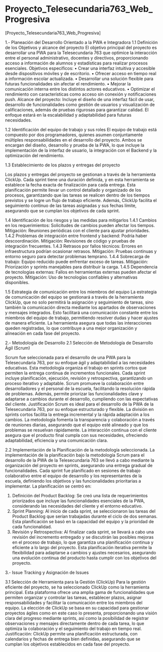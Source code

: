 # Proyecto_Telesecundaria763_Web_Progresiva

[Proyecto_Telesecundaria763_Web_Progresiva]

1.- Planeación del Desarrollo Orientado a la PWA e Integradora
1.1	 Definición de los Objetivos y alcance del proyecto
El objetivo principal del proyecto es desarrollar una PWA para la Telesecundaria 763 que optimice la interacción entre el personal administrativo, docentes y directivos, proporcionando acceso a información de alumnos y estadísticas para realizar procesos esenciales.
Objetivos específicos:
•	Crear una interfaz intuitiva y accesible desde dispositivos móviles y de escritorio.
•	Ofrecer acceso en tiempo real a información escolar actualizada.
•	Desarrollar una solución flexible para futuras funcionalidades sin afectar el rendimiento.
•	Mejorar la comunicación interna entre los distintos actores educativos.
•	Optimizar el rendimiento con características como acceso sin conexión y notificaciones push.
Alcance del proyecto: Incluye el diseño de una interfaz fácil de usar, desarrollo de funcionalidades como gestión de usuarios y visualización de calificaciones, además de pruebas rigurosas para garantizar calidad. El enfoque estará en la escalabilidad y adaptabilidad para futuras necesidades.

1.2	Identificación del equipo de trabajo y sus roles
El equipo de trabajo está compuesto por dos programadores, quienes asumen conjuntamente múltiples responsabilidades en el desarrollo del proyecto. Ambos se encargan del diseño, desarrollo y prueba de la PWA, lo que incluye la implementación de la interfaz de usuario, la integración con el Backend y la optimización del rendimiento.

1.3	Establecimiento de los plazos y entregas del proyecto

Los plazos y entregas del proyecto se gestionan a través de la herramienta ClickUp. Cada sprint tiene una duración definida, y en esta herramienta se establece la fecha exacta de finalización para cada entrega. Esta planificación permite llevar un control detallado y organizado de los procesos, garantizando que las tareas se realicen dentro de los tiempos previstos y se logre un flujo de trabajo eficiente. Además, ClickUp facilita el seguimiento continuo de las tareas asignadas y sus fechas límite, asegurando que se cumplan los objetivos de cada sprint.


1.4	Identificación de los riesgos y las medidas para mitigarlos
1.4.1	Cambios en los requerimientos: Solicitudes de cambios pueden afectar los tiempos.
Mitigación: Reuniones periódicas con el cliente para ajustar prioridades.
1.4.2	Problemas de integración entre frontend y backend: Podría haber descoordinación.
Mitigación: Revisiones de código y pruebas de integración frecuentes.
1.4.3	Retrasos por fallos técnicos: Errores en infraestructura podrían ocasionar retrasos.
Mitigación: Pruebas continuas y entorno seguro para detectar problemas temprano.
1.4.4	Sobrecarga de trabajo: Equipo reducido puede enfrentar exceso de tareas.
Mitigación: Priorización y sprints manejables para distribuir la carga.
1.4.5	Dependencia de tecnologías externas: Fallos en herramientas externas pueden afectar el proyecto.
Mitigación: Uso de tecnologías confiables y alternativas disponibles.

1.5	Estrategia de comunicación entre los miembros del equipo
La estrategia de comunicación del equipo se gestionará a través de la herramienta ClickUp, que no solo permitirá la asignación y seguimiento de tareas, sino también la comunicación directa mediante los apartados de observaciones y mensajes integrados. Esto facilitará una comunicación constante entre los miembros del equipo de trabajo, permitiendo resolver dudas y hacer ajustes de manera eficiente. La herramienta asegura que todas las interacciones queden registradas, lo que contribuye a una mejor organización y alineación en cada fase del proyecto.




2.- Metodología de Desarrollo
2.1 Selección de Metodología de Desarrollo Ágil (Scrum)

Scrum fue seleccionada para el desarrollo de una PWA para la Telesecundaria 763, por su enfoque ágil y adaptabilidad a las necesidades educativas. Esta metodología organiza el trabajo en sprints cortos que permiten la entrega continua de incrementos funcionales. Cada sprint incluye planificación, ejecución, revisión y retrospectiva, garantizando un proceso iterativo y adaptable.
Scrum promueve la colaboración entre desarrolladores y el personal de la escuela, facilitando la resolución rápida de problemas. Además, permite priorizar las funcionalidades clave y adaptarse a cambios durante el desarrollo, cumpliendo con las expectativas del cliente.
Justificación
Scrum es ideal para el desarrollo de la PWA de la Telesecundaria 763, por su enfoque estructurado y flexible. La división en sprints cortos facilita la entrega incremental y la rápida adaptación a los cambios. La metodología fomenta la transparencia y colaboración a través de reuniones diarias, asegurando que el equipo esté alineado y que los problemas se resuelvan rápidamente. La interacción continua con el cliente asegura que el producto final cumpla con sus necesidades, ofreciendo adaptabilidad, eficiencia y una comunicación clara.

2.2 Implementación de la Planificación de la metodología seleccionada.
La implementación de la planificación bajo la metodología Scrum para el desarrollo de la PWA de la Telesecundaria 763 se llevó a cabo mediante la organización del proyecto en sprints, asegurando una entrega gradual de funcionalidades. Cada sprint fue planificado en sesiones de trabajo colaborativo entre el equipo de desarrollo y los representantes de la escuela, definiendo los objetivos y las funcionalidades prioritarias a implementar.
La planificación se centró en:
1.	Definición del Product Backlog: Se creó una lista de requerimientos priorizados que incluye las funcionalidades esenciales de la PWA, considerando las necesidades del cliente y el entorno educativo.
2.	Sprint Planning: Al inicio de cada sprint, se seleccionaron las tareas del Product Backlog que serían trabajadas durante el ciclo de dos semanas. Esta planificación se basó en la capacidad del equipo y la prioridad de cada funcionalidad.
3.	Revisión y Retrospectiva: Al finalizar cada sprint, se llevará a cabo una revisión del incremento entregado y se discutirán las posibles mejoras en el proceso de trabajo, lo que garantiza una planificación continua y eficiente a lo largo del proyecto.
Esta planificación iterativa permite la flexibilidad para adaptarse a cambios y ajustes necesarios, asegurando una evolución continua del producto hasta cumplir con los objetivos del proyecto.


3.- Issue Tracking y Asignación de Issues

3.1 Selección de Herramienta para la Gestión (ClickUp)
Para la gestión eficiente del proyecto, se ha seleccionado ClickUp como la herramienta principal. Esta plataforma ofrece una amplia gama de funcionalidades que permiten organizar y controlar las tareas, establecer plazos, asignar responsabilidades y facilitar la comunicación entre los miembros del equipo. La elección de ClickUp se basa en su capacidad para gestionar proyectos ágiles como en este caso lo presenta, proporcionando una visión clara del progreso mediante sprints, así como la posibilidad de registrar observaciones y mensajes directamente dentro de cada tarea, lo que optimiza la colaboración y el seguimiento del trabajo en tiempo real.
Justificación: ClickUp permite una planificación estructurada, con calendarios y fechas de entrega bien definidas, asegurando que se cumplan los objetivos establecidos en cada fase del proyecto.
